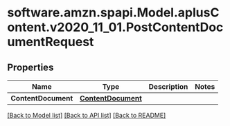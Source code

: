 # software.amzn.spapi.Model.aplusContent.v2020_11_01.PostContentDocumentRequest

## Properties

Name | Type | Description | Notes
------------ | ------------- | ------------- | -------------
**ContentDocument** | [**ContentDocument**](ContentDocument.md) |  | 

[[Back to Model list]](../README.md#documentation-for-models) [[Back to API list]](../README.md#documentation-for-api-endpoints) [[Back to README]](../README.md)

